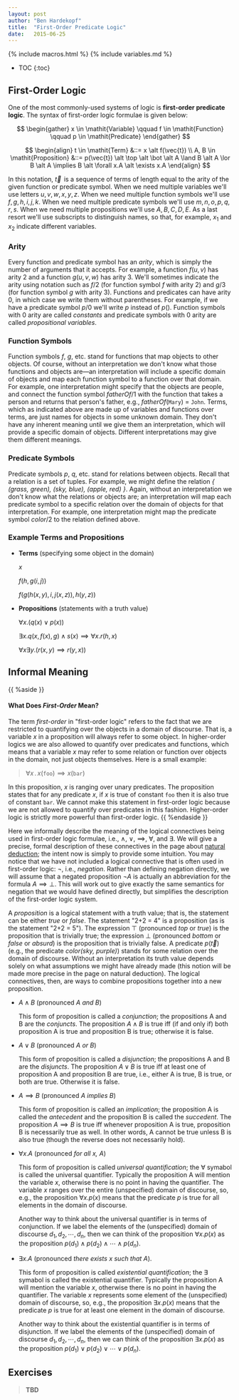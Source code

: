 ```yaml
---
layout: post
author: "Ben Hardekopf"
title:  "First-Order Predicate Logic"
date:   2015-06-25
---
```


{% include macros.html %}
{% include variables.md %}

* TOC
{:toc}

## First-Order Logic

One of the most commonly-used systems of logic is __first-order
predicate logic__. The syntax of first-order logic formulae is given
below:

$$
\begin{gather}
  x \in \mathit{Variable}
  \qquad
  f \in \mathit{Function}
  \qquad
  p \in \mathit{Predicate}
\end{gather}
$$

$$
\begin{align}
  t \in \mathit{Term} &::= x \alt f(\vec{t})
  \\
  A, B \in \mathit{Proposition} &::= p(\vec{t}) \alt \top \alt \bot
  \alt A \land B \alt A \lor B \alt A \implies B \alt \forall
  x.A \alt \exists x.A
\end{align}
$$

In this notation, $\vec{t}\,$ is a sequence of terms of length equal
to the arity of the given function or predicate symbol. When we need
multiple variables we'll use letters $u, v, w, x, y, z$. When we need
multiple function symbols we'll use $f, g, h, i, j, k$. When we need
multiple predicate symbols we'll use $m, n, o, p, q, r, s$. When we
need multiple propositions we'll use $A, B, C, D, E$. As a last resort
we'll use subscripts to distinguish names, so that, for example, $x_1$
and $x_2$ indicate different variables.

### Arity

Every function and predicate symbol has an _arity_, which is simply
the number of arguments that it accepts. For example, a function $f(u,
v)$ has arity 2 and a function $g(u, v, w)$ has arity 3. We'll
sometimes indicate the arity using notation such as $f/2$ (for
function symbol $f$ with arity 2) and $g/3$ (for function symbol $g$
with arity 3). Functions and predicates can have arity 0, in which
case we write them without parentheses. For example, if we have a
predicate symbol $p/0$ we'll write $p$ instead of $p()$. Function
symbols with 0 arity are called _constants_ and predicate symbols with
0 arity are called _propositional variables_.

### Function Symbols

Function symbols $f$, $g$, etc. stand for functions that map objects
to other objects. Of course, without an interpretation we don't know
what those functions and objects are&mdash;an interpretation will
include a specific domain of objects and map each function symbol to a
function over that domain. For example, one interpretation might
specify that the objects are people, and connect the function symbol
_fatherOf_/1 with the function that takes a person and returns that
person's father, e.g., _fatherOf_(`Mary`) = `John`. Terms, which as
indicated above are made up of variables and functions over terms, are
just names for objects in some unknown domain. They don't have any
inherent meaning until we give them an interpretation, which will
provide a specific domain of objects. Different interpretations may
give them different meanings.

### Predicate Symbols

Predicate symbols $p$, $q$, etc. stand for relations between
objects. Recall that a relation is a set of tuples. For example, we
might define the relation _{ (grass, green), (sky, blue), (apple, red)
}_. Again, without an interpretation we don't know what the relations
or objects are; an interpretation will map each predicate symbol to a
specific relation over the domain of objects for that
interpretation. For example, one interpretation might map the
predicate symbol _color_/2 to the relation defined above.

### Example Terms and Propositions

- __Terms__ (specifying some object in the domain)

  $x$
  
  $f(h, g(i, j))$
  
  $f(g(h(x, y), i, j(x, z)), h(y, z))$

- __Propositions__ (statements with a truth value)

  $\forall x.(q(x) \lor p(x))$
  
  $\exists x. q(x, f(x), g) \land s(x) \implies \forall x.r(h, x)$
  
  $\forall x \exists y. (r(x, y) \implies r(y, x))$

## Informal Meaning

{{ %aside }}
#### What Does _First-Order_ Mean?

The term _first-order_ in "first-order logic" refers to the fact that
we are restricted to quantifying over the objects in a domain of
discourse. That is, a variable _x_ in a proposition will always refer
to some object. In higher-order logics we are also allowed to quantify
over predicates and functions, which means that a variable _x_ may
refer to some relation or function over objects in the domain, not
just objects themselves. Here is a small example:

> $\forall x \,.\, x(\texttt{foo}) \implies x(\texttt{bar})$

In this proposition, _x_ is ranging over unary predicates. The
proposition states that for any predicate _x_, if _x_ is true of
constant `foo` then it is also true of constant `bar`. We cannot make
this statement in first-order logic because we are not allowed to
quantify over predicates in this fashion. Higher-order logic is
strictly more powerful than first-order logic.
{{ %endaside }}

Here we informally describe the meaning of the logical connectives
being used in first-order logic formulae, i.e., $\land$, $\lor$,
$\implies$, $\forall$, and $\exists$. We will give a precise, formal
description of these connectives in the page about
[natural deduction](???); the intent now is simply to provide some
intuition. You may notice that we have not included a logical
connective that is often used in first-order logic: $\neg$, i.e.,
_negation_. Rather than defining negation directly, we will assume
that a negated proposition $\neg A$ is actually an abbreviation for
the formula $A \implies \bot$. This will work out to give exactly the
same semantics for negation that we would have defined directly, but
simplifies the description of the first-order logic system.

A _proposition_ is a logical statement with a truth value; that is,
the statement can be either _true_ or _false_. The statement "2+2 = 4"
is a proposition (as is the statement "2+2 = 5"). The expression
$\top$ (pronounced _top_ or _true_) is the proposition that is
trivially true; the expression $\bot$ (pronounced _bottom_ or _false_
or _absurd_) is the proposition that is trivially false. A predicate
$p(\vec{t})$ (e.g., the predicate _color(sky, purple)_) stands for
some relation over the domain of discourse. Without an interpretation
its truth value depends solely on what assumptions we might have
already made (this notion will be made more precise in the page on
natural deduction). The logical connectives, then, are ways to combine
propositions together into a new proposition.

- $A \land B$ (pronounced _A and B_)

  This form of proposition is called a _conjunction_; the propositions
  A and B are the _conjuncts_. The proposition $A \land B$ is true iff
  (if and only if) both proposition A is true and proposition B is
  true; otherwise it is false.

- $A \lor B$ (pronounced _A or B_)

  This form of proposition is called a _disjunction_; the propositions
  A and B are the _disjuncts_. The proposition $A \lor B$ is true iff
  at least one of proposition A and proposition B are true, i.e.,
  either A is true, B is true, or both are true. Otherwise it is
  false.

- $A \implies B$ (pronounced _A implies B_)

  This form of proposition is called an _implication_; the proposition
  A is called the _antecedent_ and the proposition B is called the
  _succedent_. The proposition $A \implies B$ is true iff whenever
  proposition A is true, proposition B is necessarily true as well. In
  other words, A cannot be true unless B is also true (though the
  reverse does not necessarily hold).

- $\forall x . A$ (pronounced _for all x, A_)

  This form of proposition is called _universal quantification_; the
  $\forall$ symabol is called the universal quantifier. Typically the
  proposition A will mention the variable _x_, otherwise there is no
  point in having the quantifier. The variable _x_ ranges over the
  entire (unspecified) domain of discourse, so, e.g., the proposition
  $\forall x . p(x)$ means that the predicate _p_ is true for all
  elements in the domain of discourse.

  Another way to think about the universal quantifier is in terms of
  conjunction. If we label the elements of the (unspecified) domain of
  discourse $d_1, d_2, \cdots, d_n$, then we can think of the
  proposition $\forall x . p(x)$ as the proposition $p(d_1) \land
  p(d_2) \land \cdots \land p(d_n)$.

- $\exists x . A$ (pronounced _there exists x such that A_).

  This form of proposition is called _existential quantification_; the
  $\exists$ symabol is called the existential quantifier. Typically
  the proposition A will mention the variable _x_, otherwise there is
  no point in having the quantifier. The variable _x_ represents some
  element of the (unspecified) domain of discourse, so, e.g., the
  proposition $\exists x . p(x)$ means that the predicate _p_ is true
  for at least one element in the domain of discourse.

  Another way to think about the existential quantifier is in terms of
  disjunction. If we label the elements of the (unspecified) domain of
  discourse $d_1, d_2, \cdots, d_n$, then we can think of the
  proposition $\exists x . p(x)$ as the proposition $p(d_1) \lor
  p(d_2) \lor \cdots \lor p(d_n)$.

## Exercises

> __TBD__
